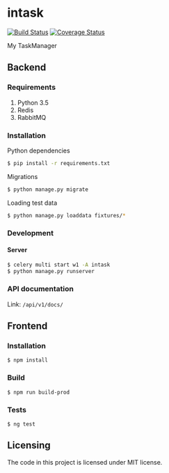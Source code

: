 # intask
[![Build Status](https://travis-ci.org/KirovVerst/intask.svg?branch=master)](https://travis-ci.org/KirovVerst/intask)
[![Coverage Status](https://coveralls.io/repos/github/KirovVerst/intask/badge.svg?branch=master)](https://coveralls.io/github/KirovVerst/intask?branch=master)

My TaskManager

## Backend
### Requirements
1. Python 3.5
2. Redis
3. RabbitMQ

### Installation
Python dependencies
```bash
$ pip install -r requirements.txt
```
Migrations
```bash
$ python manage.py migrate
```
Loading test data
```bash
$ python manage.py loaddata fixtures/*
```
### Development 
#### Server
```bash
$ celery multi start w1 -A intask 
$ python manage.py runserver
```
### API documentation
Link: `/api/v1/docs/`

## Frontend
### Installation
```
$ npm install
```
### Build
```
$ npm run build-prod
```
### Tests
```
$ ng test
```
## Licensing
The code in this project is licensed under MIT license.
